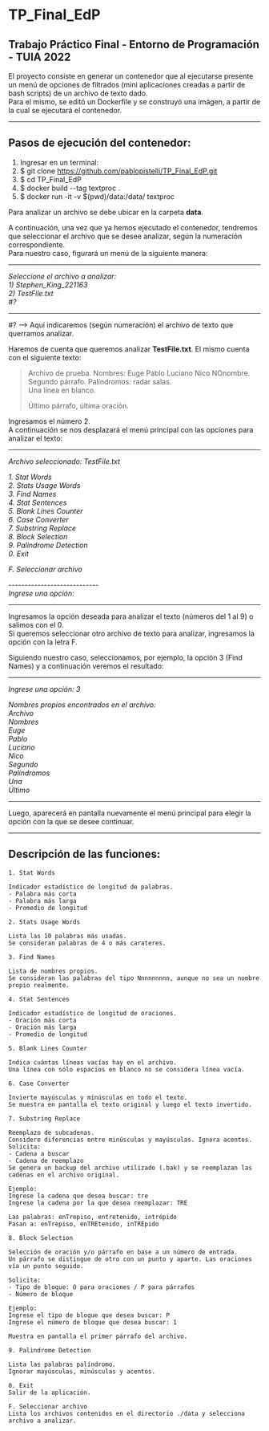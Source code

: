 # TP_Final_EdP
## Trabajo Práctico Final - Entorno de Programación - TUIA 2022

El proyecto consiste en generar un contenedor que al ejecutarse presente un menú de opciones de filtrados (mini aplicaciones creadas a partir de bash scripts) de un archivo de texto dado.  
Para el mismo, se editó un Dockerfile y se construyó una imágen, a partir de la cual se ejecutará el contenedor.

---  
## Pasos de ejecución del contenedor:
1. Ingresar en un terminal:
2. $ git clone https://github.com/pablopistelli/TP_Final_EdP.git
3. $ cd TP_Final_EdP
4. $ docker build --tag textproc .
5. $ docker run -it -v $(pwd)/data:/data/ textproc

Para analizar un archivo se debe ubicar en la carpeta **data**.  

A continuación, una vez que ya hemos ejecutado el contenedor, tendremos que seleccionar el archivo que se desee analizar, según la numeración correspondiente.  
Para nuestro caso, figurará un menú de la siguiente manera:

---    
_Seleccione el archivo a analizar:_  
_1) Stephen_King_221163_  
_2) TestFile.txt_  
_#?_

---       

#? --> Aquí indicaremos (según numeración) el archivo de texto que querramos analizar.

Haremos de cuenta que queremos analizar __TestFile.txt__. El mismo cuenta con el siguiente texto:
> Archivo de prueba. Nombres: Euge Pablo Luciano Nico NOnombre.  
> Segundo párrafo. Palíndromos: radar salas.  
> Una línea en blanco.  
>   
> Último párrafo, última oración.


Ingresamos el número 2.  
A continuación se nos desplazará el menú principal con las opciones para analizar el texto:  

---    
_Archivo seleccionado: TestFile.txt_  

_1. Stat Words_  
_2. Stats Usage Words_  
_3. Find Names_  
_4. Stat Sentences_  
_5. Blank Lines Counter_  
_6. Case Converter_  
_7. Substring Replace_  
_8. Block Selection_  
_9. Palindrome Detection_  
_0. Exit_  

_F. Seleccionar archivo_  

\----------------------------    
_Ingrese una opción:_

---    

Ingresamos la opción deseada para analizar el texto (números del 1 al 9) o salimos con el 0.  
Si queremos seleccionar otro archivo de texto para analizar, ingresamos la opción con la letra F.

Siguiendo nuestro caso, seleccionamos, por ejemplo, la opción 3 (Find Names) y a continuación veremos el resultado:

---    
_Ingrese una opción: 3_    

_Nombres propios encontrados en el archivo:_  
_Archivo_  
_Nombres_  
_Euge_  
_Pablo_  
_Luciano_  
_Nico_  
_Segundo_  
_Palíndromos_  
_Una_  
_Último_  

---  

Luego, aparecerá en pantalla nuevamente el menú principal para elegir la opción con la que se desee continuar.

---

## Descripción de las funciones:
~~~
1. Stat Words

Indicador estadístico de longitud de palabras. 
- Palabra más corta
- Palabra más larga 
- Promedio de longitud
~~~
~~~
2. Stats Usage Words

Lista las 10 palabras más usadas. 
Se consideran palabras de 4 o más carateres.
~~~
~~~
3. Find Names

Lista de nombres propios. 
Se consideran las palabras del tipo Nnnnnnnnn, aunque no sea un nombre propio realmente.
~~~
~~~
4. Stat Sentences

Indicador estadístico de longitud de oraciones. 
- Oración más corta
- Oración más larga 
- Promedio de longitud
~~~
~~~
5. Blank Lines Counter

Indica cuántas líneas vacías hay en el archivo.
Una línea con sólo espacios en blanco no se considera línea vacía.
~~~
~~~
6. Case Converter

Invierte mayúsculas y minúsculas en todo el texto.
Se muestra en pantalla el texto original y luego el texto invertido.
~~~
~~~
7. Substring Replace

Reemplazo de subcadenas.
Considere diferencias entre minúsculas y mayúsculas. Ignora acentos. 
Solicita:
- Cadena a buscar
- Cadena de reemplazo
Se genera un backup del archivo utilizado (.bak) y se reemplazan las cadenas en el archivo original.

Ejemplo:
Ingrese la cadena que desea buscar: tre
Ingrese la cadena por la que desea reemplazar: TRE

Las palabras: enTrepiso, entretenido, intrépido
Pasan a: enTrepiso, enTREtenido, inTREpido
~~~
~~~
8. Block Selection

Selección de oración y/o párrafo en base a un número de entrada. 
Un párrafo se distingue de otro con un punto y aparte. Las oraciones vía un punto seguido.

Solicita:
- Tipo de bloque: O para oraciones / P para párrafos
- Número de bloque

Ejemplo:
Ingrese el tipo de bloque que desea buscar: P
Ingrese el número de bloque que desea buscar: 1

Muestra en pantalla el primer párrafo del archivo.
~~~
~~~
9. Palindrome Detection

Lista las palabras palíndromo.
Ignorar mayúsculas, minúsculas y acentos.
~~~
~~~
0. Exit
Salir de la aplicación.
~~~
~~~
F. Seleccionar archivo
Lista los archivos contenidos en el directorio ./data y selecciona archivo a analizar.
~~~





